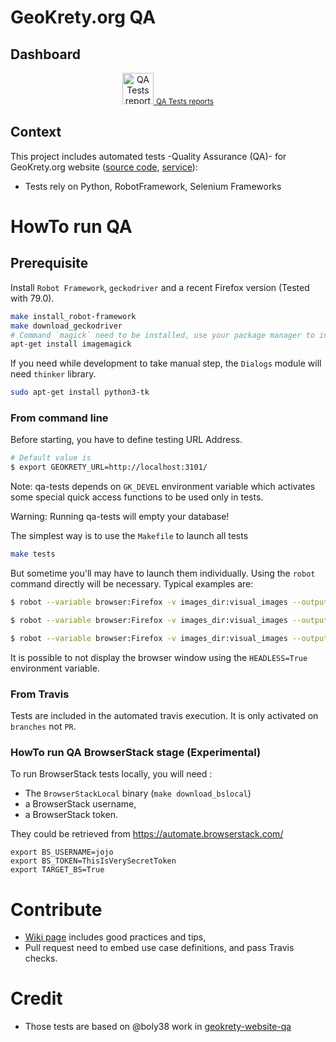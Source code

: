 
# GeoKrety.org QA

## Dashboard


<p align="center">
<a href="https://geokrety.github.io/geokrety-website-qa/"><img src="https://image.flaticon.com/icons/svg/203/203165.svg" width="50" alt="QA Tests reports"/> <small>QA Tests reports</small></a>
</p>

## Context

This project includes automated tests -Quality Assurance (QA)- for  GeoKrety.org website ([source code](https://github.com/geokrety/geokrety-website), [service](https://geokrety.org)):
- Tests rely on Python, RobotFramework, Selenium Frameworks

# HowTo run QA

## Prerequisite
Install `Robot Framework`, `geckodriver` and a recent Firefox version (Tested with 79.0).
```bash
make install_robot-framework
make download_geckodriver
# Command `magick` need to be installed, use your package manager to install it
apt-get install imagemagick
```

If you need while development to take manual step, the `Dialogs` module will need `thinker` library.

```bash
sudo apt-get install python3-tk
```

### From command line

Before starting, you have to define testing URL Address.

```bash
# Default value is
$ export GEOKRETY_URL=http://localhost:3101/
```

Note: qa-tests depends on `GK_DEVEL` environment variable which activates some
special quick access functions to be used only in tests.

Warning: Running qa-tests will empty your database!

The simplest way is to use the `Makefile` to launch all tests
```bash
make tests
```

But sometime you'll may have to launch them individually. Using the `robot`
command directly will be necessary. Typical examples are:
```bash
$ robot --variable browser:Firefox -v images_dir:visual_images --output output.xml --debugfile debugfile.log --log log.html --report report.html --xunit xUnit.xml -d docs/local -V acceptance/vars/robot-vars.py acceptance/

$ robot --variable browser:Firefox -v images_dir:visual_images --output output.xml --debugfile debugfile.log --log log.html --report report.html --xunit xUnit.xml -d docs/local -V acceptance/vars/robot-vars.py acceptance/180_News

$ robot --variable browser:Firefox -v images_dir:visual_images --output output.xml --debugfile debugfile.log --log log.html --report report.html --xunit xUnit.xml -d docs/local -V acceptance/vars/robot-vars.py -s 50_Comments acceptance/180_News

```

It is possible to not display the browser window using the `HEADLESS=True` environment variable.

### From Travis

Tests are included in the automated travis execution. It is only activated on `branches` not `PR`.

### HowTo run QA BrowserStack stage (Experimental)

To run BrowserStack tests locally, you will need :
- The `BrowserStackLocal` binary (`make download_bslocal`)
- a BrowserStack username,
- a BrowserStack token.

They could be retrieved from  https://automate.browserstack.com/

````
export BS_USERNAME=jojo
export BS_TOKEN=ThisIsVerySecretToken
export TARGET_BS=True
````

# Contribute
- [Wiki page](https://github.com/geokrety/geokrety-website-qa/wiki) includes good practices and tips,
- Pull request need to embed use case definitions, and pass Travis checks.


# Credit
- Those tests are based on @boly38 work in [geokrety-website-qa](https://github.com/geokrety/geokrety-website-qa)
